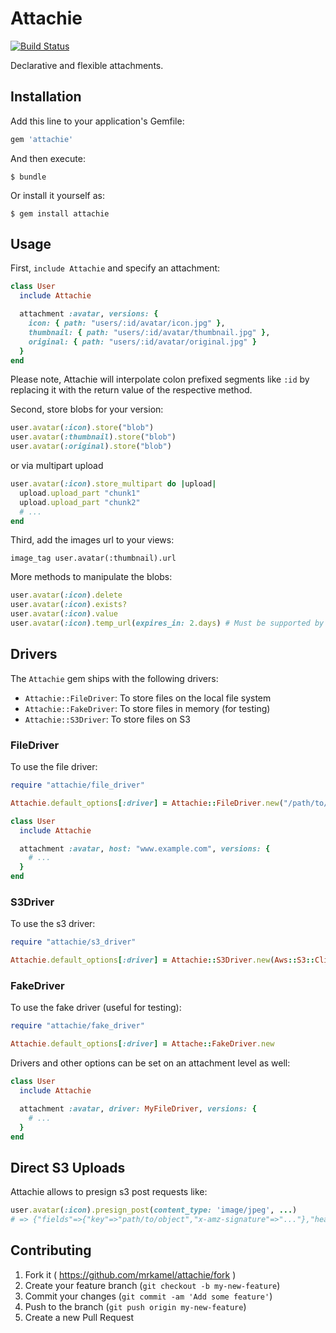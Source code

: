# Attachie

[![Build Status](https://secure.travis-ci.org/mrkamel/attachie.png?branch=master)](http://travis-ci.org/mrkamel/attachie)

Declarative and flexible attachments.

## Installation

Add this line to your application's Gemfile:

```ruby
gem 'attachie'
```

And then execute:

    $ bundle

Or install it yourself as:

    $ gem install attachie

## Usage

First, `include Attachie` and specify an attachment:

```ruby
class User
  include Attachie

  attachment :avatar, versions: {
    icon: { path: "users/:id/avatar/icon.jpg" },
    thumbnail: { path: "users/:id/avatar/thumbnail.jpg" },
    original: { path: "users/:id/avatar/original.jpg" }
  }
end
```

Please note, Attachie will interpolate colon prefixed segments like `:id` by
replacing it with the return value of the respective method.

Second, store blobs for your version:

```ruby
user.avatar(:icon).store("blob")
user.avatar(:thumbnail).store("blob")
user.avatar(:original).store("blob")
```

or via multipart upload

```ruby
user.avatar(:icon).store_multipart do |upload|
  upload.upload_part "chunk1"
  upload.upload_part "chunk2"
  # ...
end
```

Third, add the images url to your views:

```
image_tag user.avatar(:thumbnail).url
```

More methods to manipulate the blobs:

```ruby
user.avatar(:icon).delete
user.avatar(:icon).exists?
user.avatar(:icon).value
user.avatar(:icon).temp_url(expires_in: 2.days) # Must be supported by the driver
```

## Drivers

The `Attachie` gem ships with the following drivers:

* `Attachie::FileDriver`: To store files on the local file system
* `Attachie::FakeDriver`: To store files in memory (for testing)
* `Attachie::S3Driver`: To store files on S3

### FileDriver

To use the file driver:

```ruby
require "attachie/file_driver"

Attachie.default_options[:driver] = Attachie::FileDriver.new("/path/to/attachments")

class User
  include Attachie

  attachment :avatar, host: "www.example.com", versions: {
    # ...
  }
end
```

### S3Driver

To use the s3 driver:

```ruby
require "attachie/s3_driver"

Attachie.default_options[:driver] = Attachie::S3Driver.new(Aws::S3::Client.new('...'))
```

### FakeDriver

To use the fake driver (useful for testing):

```ruby
require "attachie/fake_driver"

Attachie.default_options[:driver] = Attache::FakeDriver.new
```

Drivers and other options can be set on an attachment level as well:

```ruby
class User
  include Attachie

  attachment :avatar, driver: MyFileDriver, versions: {
    # ...
  }
end
```

## Direct S3 Uploads

Attachie allows to presign s3 post requests like:

```ruby
user.avatar(:icon).presign_post(content_type: 'image/jpeg', ...)
# => {"fields"=>{"key"=>"path/to/object","x-amz-signature"=>"..."},"headers":{},"method"=>"post","url"=>"..."}
```

## Contributing

1. Fork it ( https://github.com/mrkamel/attachie/fork )
2. Create your feature branch (`git checkout -b my-new-feature`)
3. Commit your changes (`git commit -am 'Add some feature'`)
4. Push to the branch (`git push origin my-new-feature`)
5. Create a new Pull Request
